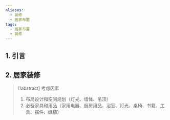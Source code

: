 ```yaml
---
aliases:
  - 装修
  - 居家布置
tags:
  - 居家布置
  - 装修
---
```

## 1. 引言 

## 2. 居家装修 
> [!abstract]  考虑因素
> 1. 布局设计和空间规划（灯光、墙体、吊顶）
> 2. 必备家具和用品（家用电器、厨房用品、浴室、灯光、桌椅、书籍、工具、摆件、绿植）

